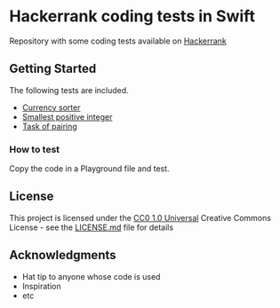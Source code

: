 # Hackerrank coding tests in Swift

Repository with some coding tests available on [Hackerrank](https://www.hackerrank.com/domains)

## Getting Started

The following tests are included.
- [Currency sorter](Currency%20sorter)
- [Smallest positive integer](Smallest%20positive%20integer)
- [Task of pairing](Task%20Of%20Pairing)

### How to test

Copy the code in a Playground file and test.

## License

This project is licensed under the [CC0 1.0 Universal](LICENSE.md)
Creative Commons License - see the [LICENSE.md](LICENSE.md) file for
details

## Acknowledgments

  - Hat tip to anyone whose code is used
  - Inspiration
  - etc
